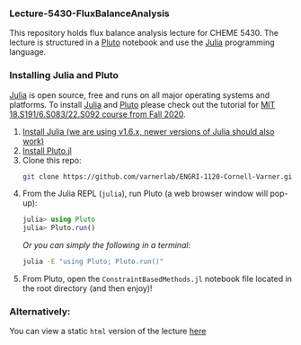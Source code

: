 ### Lecture-5430-FluxBalanceAnalysis
This repository holds flux balance analysis lecture for CHEME 5430. 
The lecture is structured in a [Pluto](https://github.com/fonsp/Pluto.jl) notebook and use the [Julia](https://julialang.org) programming language. 

### Installing Julia and Pluto
[Julia](https://julialang.org) is open source, free and runs on all major operating systems and platforms. To install 
[Julia](https://julialang.org) and [Pluto](https://github.com/fonsp/Pluto.jl) please check out the tutorial for 
[MIT 18.S191/6.S083/22.S092 course from Fall 2020](https://computationalthinking.mit.edu/Fall20/installation/).

1. [Install Julia (we are using v1.6.x, newer versions of Julia should also work)](https://julialang.org/downloads/)
1. [Install Pluto.jl](https://github.com/fonsp/Pluto.jl#installation)
1. Clone this repo:
    ```bash
    git clone https://github.com/varnerlab/ENGRI-1120-Cornell-Varner.git
    ```
1. From the Julia REPL (`julia`), run Pluto (a web browser window will pop-up):
    ```julia
    julia> using Pluto
    julia> Pluto.run()
    ```
    _Or you can simply the following in a terminal:_
    ```bash
    julia -E "using Pluto; Pluto.run()"
    ```
2. From Pluto, open the `ConstraintBasedMethods.jl` notebook file located in the root directory (and then enjoy)!

### Alternatively:
You can view a static `html` version of the lecture [here](https://htmlview.glitch.me/?https://github.com/varnerlab/Lecture-5430-FluxBalanceAnalysis.git/blob/main/html/Lecture-ConstraintBasedMethods.jl.html)
